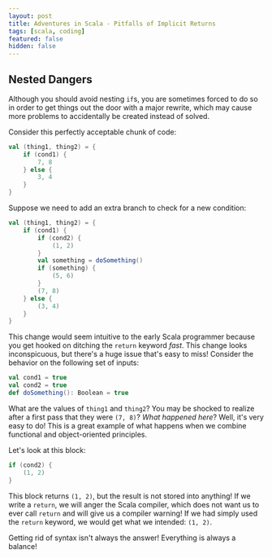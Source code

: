 ```yaml
---
layout: post
title: Adventures in Scala - Pitfalls of Implicit Returns
tags: [scala, coding]
featured: false
hidden: false
---
```


## Nested Dangers

Although you should avoid nesting `if`s, you are sometimes forced to do so in order to get things out the door with a major rewrite, which may cause more problems to accidentally be created instead of solved.

Consider this perfectly acceptable chunk of code:

```scala
val (thing1, thing2) = {
    if (cond1) {
        7, 8
    } else {
        3, 4
    }
}
```

Suppose we need to add an extra branch to check for a new condition:

```scala
val (thing1, thing2) = {
    if (cond1) {
        if (cond2) {
            (1, 2)
        }
        val something = doSomething()
        if (something) {
            (5, 6)
        }
        (7, 8)
    } else {
        (3, 4)
    }
}
```

This change would seem intuitive to the early Scala programmer because you get hooked on ditching the `return` keyword *fast*.
This change looks inconspicuous, but there's a huge issue that's easy to miss!
Consider the behavior on the following set of inputs:

```scala
val cond1 = true
val cond2 = true
def doSomething(): Boolean = true
```

What are the values of `thing1` and `thing2`?
You may be shocked to realize after a first pass that they were `(7, 8)`?
*What happened here*?
Well, it's very easy to do!
This is a great example of what happens when we combine functional and object-oriented principles.

Let's look at this block:

```scala
if (cond2) {
    (1, 2)
}
```

This block returns `(1, 2)`, but the result is not stored into anything!
If we write a `return`, we will anger the Scala compiler, which does not want us to ever call `return` and will give us a compiler warning!
If we had simply used the `return` keyword, we would get what we intended: `(1, 2)`.

Getting rid of syntax isn't always the answer! Everything is always a balance!
